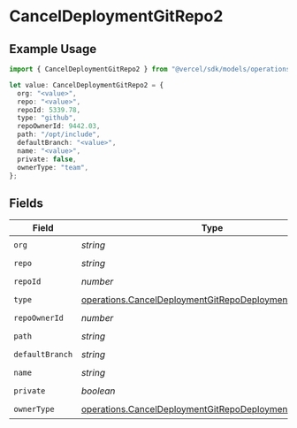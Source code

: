 # CancelDeploymentGitRepo2

## Example Usage

```typescript
import { CancelDeploymentGitRepo2 } from "@vercel/sdk/models/operations/canceldeployment.js";

let value: CancelDeploymentGitRepo2 = {
  org: "<value>",
  repo: "<value>",
  repoId: 5339.78,
  type: "github",
  repoOwnerId: 9442.03,
  path: "/opt/include",
  defaultBranch: "<value>",
  name: "<value>",
  private: false,
  ownerType: "team",
};
```

## Fields

| Field                                                                                                                            | Type                                                                                                                             | Required                                                                                                                         | Description                                                                                                                      |
| -------------------------------------------------------------------------------------------------------------------------------- | -------------------------------------------------------------------------------------------------------------------------------- | -------------------------------------------------------------------------------------------------------------------------------- | -------------------------------------------------------------------------------------------------------------------------------- |
| `org`                                                                                                                            | *string*                                                                                                                         | :heavy_check_mark:                                                                                                               | N/A                                                                                                                              |
| `repo`                                                                                                                           | *string*                                                                                                                         | :heavy_check_mark:                                                                                                               | N/A                                                                                                                              |
| `repoId`                                                                                                                         | *number*                                                                                                                         | :heavy_check_mark:                                                                                                               | N/A                                                                                                                              |
| `type`                                                                                                                           | [operations.CancelDeploymentGitRepoDeploymentsType](../../models/operations/canceldeploymentgitrepodeploymentstype.md)           | :heavy_check_mark:                                                                                                               | N/A                                                                                                                              |
| `repoOwnerId`                                                                                                                    | *number*                                                                                                                         | :heavy_check_mark:                                                                                                               | N/A                                                                                                                              |
| `path`                                                                                                                           | *string*                                                                                                                         | :heavy_check_mark:                                                                                                               | N/A                                                                                                                              |
| `defaultBranch`                                                                                                                  | *string*                                                                                                                         | :heavy_check_mark:                                                                                                               | N/A                                                                                                                              |
| `name`                                                                                                                           | *string*                                                                                                                         | :heavy_check_mark:                                                                                                               | N/A                                                                                                                              |
| `private`                                                                                                                        | *boolean*                                                                                                                        | :heavy_check_mark:                                                                                                               | N/A                                                                                                                              |
| `ownerType`                                                                                                                      | [operations.CancelDeploymentGitRepoDeploymentsOwnerType](../../models/operations/canceldeploymentgitrepodeploymentsownertype.md) | :heavy_check_mark:                                                                                                               | N/A                                                                                                                              |